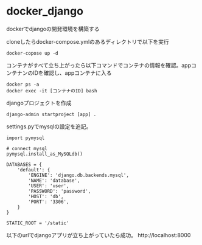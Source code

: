# docker_django

dockerでdjangoの開発環境を構築する

cloneしたらdocker-compose.ymlのあるディレクトリで以下を実行

```
docker-copose up -d
```
コンテナがすべて立ち上がったら以下コマンドでコンテナの情報を確認。appコンテナンのIDを確認し、appコンテナに入る
```
docker ps -a
docker exec -it [コンテナのID] bash
```

djangoプロジェクトを作成
```
django-admin startproject [app] .
```

settings.pyでmysqlの設定を追記。
```
import pymysql

# connect mysql
pymysql.install_as_MySQLdb()

DATABASES = {
    'default': {
        'ENGINE': 'django.db.backends.mysql',
        'NAME': 'database',
        'USER': 'user',
        'PASSWORD': 'password',
        'HOST': 'db',
        'PORT': '3306',
    }
}

STATIC_ROOT = '/static'
```

以下のurlでdjangoアプリが立ち上がっていたら成功。
http://localhost:8000
